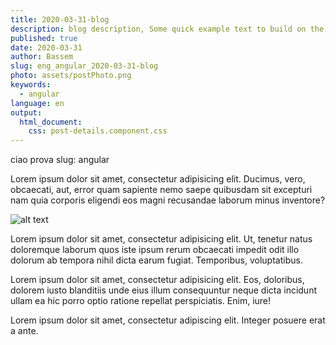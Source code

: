 ```yaml
---
title: 2020-03-31-blog
description: blog description, Some quick example text to build on the card title and make up the bulk of the card's content.
published: true
date: 2020-03-31
author: Bassem 
slug: eng_angular_2020-03-31-blog
photo: assets/postPhoto.png
keywords:
  - angular
language: en
output:
  html_document:
    css: post-details.component.css
---
```

ciao prova
slug: angular

Lorem ipsum dolor sit amet, consectetur adipisicing elit. Ducimus, vero, obcaecati, aut, error quam sapiente nemo saepe quibusdam sit excepturi nam quia corporis eligendi eos magni recusandae laborum minus inventore?

![alt text](http://placehold.it/500x325 "Logo Title Text 1")

Lorem ipsum dolor sit amet, consectetur adipisicing elit. Ut, tenetur natus doloremque laborum quos iste ipsum rerum obcaecati impedit odit illo dolorum ab tempora nihil dicta earum fugiat. Temporibus, voluptatibus.

Lorem ipsum dolor sit amet, consectetur adipisicing elit. Eos, doloribus, dolorem iusto blanditiis unde eius illum consequuntur neque dicta incidunt ullam ea hic porro optio ratione repellat perspiciatis. Enim, iure!

Lorem ipsum dolor sit amet, consectetur adipiscing elit. Integer posuere erat a ante.